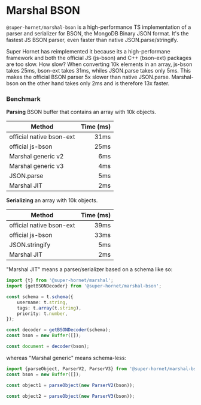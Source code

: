 # Marshal BSON

`@super-hornet/marshal-bson` is a high-performance TS implementation of a parser and serializer for BSON,
 the MongoDB Binary JSON format. It's the fastest JS BSON parser, even faster than native JSON.parse/stringify.
 
Super Hornet has reimplemented it because its a high-performane framework and both the official JS (js-bson) and C++ (bson-ext) packages are too slow. 
How slow? When converting 10k elements in an array, js-bson takes 25ms, bson-ext takes 31ms, whiles JSON.parse takes only 5ms. 
This makes the official BSON parser 5x slower than native JSON.parse. Marshal-bson on the other hand takes only 2ms and is therefore 13x faster.

### Benchmark

**Parsing** BSON buffer that contains an array with 10k objects.

| Method | Time (ms) |
| ------ | --------: |
| official native bson-ext |  31ms | 
| official js-bson |  25ms | 
| Marshal generic v2 |  6ms | 
| Marshal generic v3 |  4ms | 
| JSON.parse |  5ms | 
| Marshal JIT | 2ms |


**Serializing** an array with 10k objects.

| Method | Time (ms) |
| ------ | --------: |
| official native bson-ext |  39ms | 
| official js-bson |  33ms | 
| JSON.stringify |  5ms | 
| Marshal JIT | 2ms |

"Marshal JIT" means a parser/serializer based on a schema like so:

```typescript
import {t} from '@super-hornet/marshal';
import {getBSONDecoder} from '@super-hornet/marshal-bson';

const schema = t.schema({
    username: t.string,
    tags: t.array(t.string),
    priority: t.number,
});

const decoder = getBSONDecoder(schema);
const bson = new Buffer([]);

const document = decoder(bson);
``` 

whereas "Marshal generic" means schema-less:

```typescript
import {parseObject, ParserV2, ParserV3} from '@super-hornet/marshal-bson';
const bson = new Buffer([]);

const object1 = parseObject(new ParserV2(bson));

const object2 = parseObject(new ParserV3(bson));
```